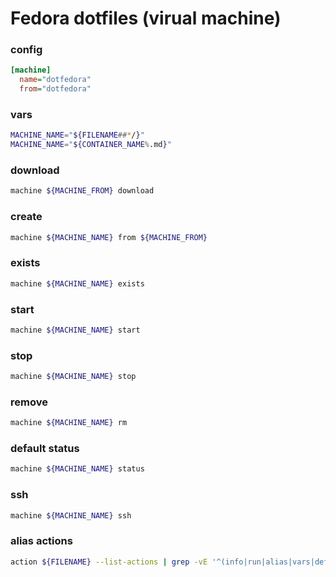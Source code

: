 # Fedora dotfiles (virual machine)


### config
```ini
[machine]
  name="dotfedora"
  from="dotfedora"
```

### vars
```sh
MACHINE_NAME="${FILENAME##*/}"
MACHINE_NAME="${CONTAINER_NAME%.md}"
```

### download
```sh
machine ${MACHINE_FROM} download
```

### create
```sh
machine ${MACHINE_NAME} from ${MACHINE_FROM}
```

### exists
```sh
machine ${MACHINE_NAME} exists
```

### start
```sh
machine ${MACHINE_NAME} start
```

### stop
```sh
machine ${MACHINE_NAME} stop
```

### remove
```sh
machine ${MACHINE_NAME} rm
```

### default status
```sh
machine ${MACHINE_NAME} status
```

### ssh
```sh evaluate
machine ${MACHINE_NAME} ssh
```

### alias actions
```sh
action ${FILENAME} --list-actions | grep -vE '^(info|run|alias|vars|default|shared)$'
```

